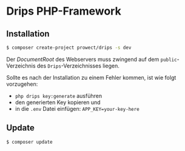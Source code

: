 # Drips PHP-Framework

## Installation

```bash
$ composer create-project prowect/drips -s dev
```

Der *DocumentRoot* des Webservers muss zwingend auf dem `public`-Verzeichnis des `Drips`-Verzeichnisses liegen.

Sollte es nach der Installation zu einem Fehler kommen, ist wie folgt vorzugehen:

 - `php drips key:generate` ausführen
 - den generierten Key kopieren und
 - in die `.env` Datei einfügen: `APP_KEY=your-key-here`

## Update

```bash
$ composer update
```